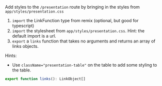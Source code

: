 Add styles to the `/presentation` route by bringing in the styles from `app/styles/presentation.css`

1. `import` the LinkFunction type from remix (optional, but good for typescript)
2. `import` the stylesheet from `app/styles/presentation.css`. Hint: the default import is a url.
3. `export` a `links` function that takes no arguments and returns an array of links objects.

Hints:

- Use `className="presentation-table"` on the table to add some styling to the table.

```typescript
export function links(): LinkObject[]
```
